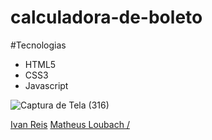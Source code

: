 # calculadora-de-boleto

#Tecnologias

- HTML5
- CSS3
- Javascript

![Captura de Tela (316)](https://github.com/Ivan-ReisDev/calculadora-de-boleto/issues/1#issue-1431309463.png
)


<div> 
 <span><a href="https://github.com/Ivan-ReisDev">Ivan Reis</a></span>
 <span><a href="https://github.com/Matheus-Loubach">Matheus Loubach / </a></span>
</div>

